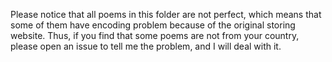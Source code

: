 Please notice that all poems in this folder are not perfect, which means that some of them have encoding problem because of the original storing website. Thus, if you find that some poems are not from your country, please open an issue to tell me the problem, and I will deal with it.